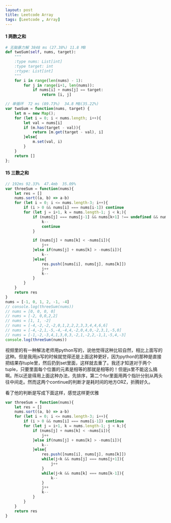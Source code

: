 ```yaml
---
layout: post
title: Leetcode Array
tags: [Leetcode , Array]
---
```


#### 1 两数之和

```python
# 无脑暴力解 3848 ms (27.38%) 11.8 MB
def twoSum(self, nums, target):
	"""
	:type nums: List[int]
	:type target: int
	:rtype: List[int]
	"""
	for i in range(len(nums) - 1):
		for j in range(i+1, len(nums)):
			if nums[i] + nums[j] == target:
				return [i, j]
```

<!-- more -->

```js
// 单循环  72 ms (89.73%)  34.8 MB(35.22%)
var twoSum = function(nums, target) {
	let m = new Map();
	for (let i = 0; i < nums.length; i++){
		let val = nums[i]
		if (m.has(target - val)){
			return [m.get(target - val), i]
		}else{
			m.set(val, i)
		}
	}
	return []
};
```

#### 15 三数之和

```js
// 192ms 92.33%  47.4mb  35.09%
var threeSum = function(nums){
	let res = []
	nums.sort((a, b) => a-b)
	for (let i = 0; i <= nums.length-3; i++){
		if (i > 0 && nums[i] === nums[i-1]) continue
		for (let j = i+1, k = nums.length-1; j < k;){
			if (nums[j] === nums[j-1] && nums[k+1] !== undefined && nums[k] === nums[k+1]){
				k--
				continue
			}

			if (nums[j] + nums[k] < -nums[i]){
				j++
			}else if(nums[j] + nums[k] > -nums[i]){
				k--
			}else{
				res.push([nums[i], nums[j], nums[k]])
				j++
				k--
			}
		} 
	}
	return res
}
nums = [-1, 0, 1, 2, -1, -4]
// console.log(threeSum(nums))
// nums = [0, 0, 0, 0]
// nums = [-2, 0,0,2,2]
// nums = [1, 1, -2]
// nums = [-4,-2,-2,-2,0,1,2,2,2,3,3,4,4,6,6]
// nums = [-4,-2,1,-5,-4,-4,4,-2,0,4,0,-2,3,1,-5,0]
// nums = [-1,-2,-3,4,1,3,0,3,-2,1,-2,2,-1,1,-5,4,-3]
console.log(threeSum(nums))
```

视频里的有一种解法老师用python写的，说他觉得这种比较自然，相比上面写的这种。但是我用js写的时候就觉得还是上面这种更好，因为python的那种是直接把结果存tuple里，然后扔到set里面，这样就去重了。我还才知道对于两个tuple，只要里面每个位置的元素是相等的那就是相等的！但是js里不能这么搞啊。所以还是得用上面这种办法，先排序，第二个for里面用两个指针分别从两头往中间走。然而这两个continue的判断才是耗时间的地方ORZ，折腾好久。

看了他的判断是写成下面这样，感觉这样更优雅

```js
var threeSum = function(nums){
	let res = []
	nums.sort((a, b) => a-b)
	for (let i = 0; i <= nums.length-3; i++){
		if (i > 0 && nums[i] === nums[i-1]) continue
		for (let j = i+1, k = nums.length-1; j < k;){
			if (nums[j] + nums[k] < -nums[i]){
				j++
			}else if(nums[j] + nums[k] > -nums[i]){
				k--
			}else{
				res.push([nums[i], nums[j], nums[k]])
				while(j<k && nums[j] === nums[j+1]){
					j++
				}
				while(j<k && nums[k] === nums[k-1]){
					k--
				}
				j++
				k--
			}
		} 
	}
	return res
}
```
